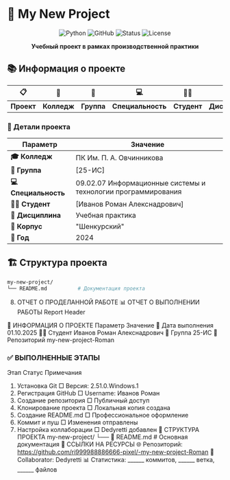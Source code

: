 # 🚀 My New Project

<div align="center">

![Python](https://img.shields.io/badge/Python-3.8+-3776AB?style=for-the-badge&logo=python&logoColor=white)
![GitHub](https://img.shields.io/badge/GitHub-Repository-181717?style=for-the-badge&logo=github)
![Status](https://img.shields.io/badge/Status-In_Development-blue?style=for-the-badge)
![License](https://img.shields.io/badge/License-MIT-green?style=for-the-badge)

**Учебный проект в рамках производственной практики**

</div>

## 📚 Информация о проекте

<div align="center">

| 📋 | 🏫 | 👥 | 💻 | 👨‍🎓 | 📖 | 🏢 |
|----|----|----|----|-----|----|----|
| **Проект** | **Колледж** | **Группа** | **Специальность** | **Студент** | **Дисциплина** | **Корпус** |

</div>

### 🎯 Детали проекта
| Параметр | Значение |
|----------|----------|
| **🎓 Колледж** | ПК Им. П. А. Овчинникова |
| **👥 Группа** | [25-ИС] |
| **💻 Специальность** | 09.02.07 Информационные системы и технологии программирования |
| **👨‍🎓 Студент** | [Иванов Роман Алекснадрович] |
| **📖 Дисциплина** | Учебная практика |
| **🏢 Корпус** | "Шенкурский" |
| **📅 Год** | 2024 |

## 🏗️ Структура проекта

```bash
my-new-project/
└── README.md          # Документация проекта
```

8. ОТЧЕТ О ПРОДЕЛАННОЙ РАБОТЕ
📊 ОТЧЕТ О ВЫПОЛНЕНИИ РАБОТЫ
Report Header

🎯 ИНФОРМАЦИЯ О ПРОЕКТЕ
Параметр	Значение
📅 Дата выполнения	01.10.2025
👨‍💻 Студент Иванов Роман Алекснадрович
🏫 Группа	 25-ИС
📁 Репозиторий	my-new-project-Roman
### ✅ ВЫПОЛНЕННЫЕ ЭТАПЫ
Этап	Статус	Примечания
1. Установка Git	□	Версия: 2.51.0.Windows.1
2. Регистрация GitHub	□	Username: Иванов Роман
3. Создание репозитория	□	Публичный доступ
4. Клонирование проекта	□	Локальная копия создана
5. Создание README.md	□	Профессиональное оформление
6. Коммит и пуш	□	Изменения отправлены
7. Настройка коллаборации	□	Dedyretti добавлен
📁 СТРУКТУРА ПРОЕКТА
my-new-project/
└── 📄 README.md              # Основная документация
🔗 ССЫЛКИ НА РЕСУРСЫ
🌐 Репозиторий: https://github.com/ri999988886666-pixel/-my-new-project-Roman
👥 Collaborator: Dedyretti
📊 Статистика: ______ коммитов, ______ ветка, ______ файлов
